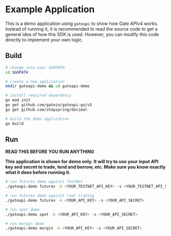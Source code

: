 # Example Application

This is a demo application using `gateapi` to show how Gate APIv4 works. 
Instead of running it, it is recommended to read the source code to get a general idea of
how this SDK is used. However, you can modify this code directly to implement your own logic.

## Build

```bash
# change into your $GOPATH
cd $GOPATH

# create a new application
mkdir gateapi-demo && cd gateapi-demo

# install required dependency
go mod init
go get github.com/gateio/gateapi-go/v5
go get github.com/shopspring/decimal

# build the demo application
go build
```

## Run

**READ THIS BEFORE YOU RUN ANYTHING**

**This application is shown for demo only. It will try to use your input API key and secret to
trade, lend and borrow, etc. Make sure you know exactly what it does before running it.**

```bash
# run futures demo against TestNet
./gateapi-demo futures -k <YOUR_TESTNET_API_KEY> -s <YOUR_TESTNET_API_SECRET> -u fx-api-testnet.gateio.ws

# run futures demo against real trading
./gateapi-demo futures -k <YOUR_API_KEY> -s <YOUR_API_SECRET>

# run spot demo
./gateapi-demo spot -k <YOUR_API_KEY> -s <YOUR_API_SECRET>

# run margin demo
./gateapi-demo margin -k <YOUR_API_KEY> -s <YOUR_API_SECRET>
```
